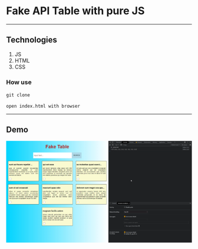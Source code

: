 # Fake API Table with pure JS

<hr>

## Technologies
1) JS
2) HTML
3) CSS

### How use
```
git clone
```
```
open index.html with browser
```

<hr>

## Demo
![Demo gif](./demo.gif)